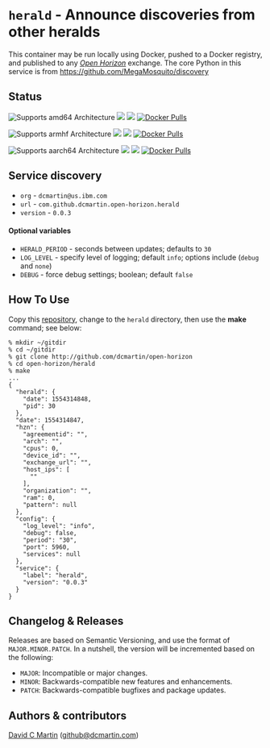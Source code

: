 # `herald` - Announce discoveries from other heralds

This container may be run locally using Docker, pushed to a Docker registry, and published to any [_Open Horizon_][open-horizon] exchange.  The core Python in this service is from https://github.com/MegaMosquito/discovery

## Status

![Supports amd64 Architecture][amd64-shield]
[![](https://images.microbadger.com/badges/image/dcmartin/amd64_com.github.dcmartin.open-horizon.herald.svg)](https://microbadger.com/images/dcmartin/amd64_com.github.dcmartin.open-horizon.herald "Get your own image badge on microbadger.com")
[![](https://images.microbadger.com/badges/version/dcmartin/amd64_com.github.dcmartin.open-horizon.herald.svg)](https://microbadger.com/images/dcmartin/amd64_com.github.dcmartin.open-horizon.herald "Get your own version badge on microbadger.com")
[![Docker Pulls][pulls-amd64]][docker-amd64]

[docker-amd64]: https://hub.docker.com/r/dcmartin/amd64_com.github.dcmartin.open-horizon.herald
[pulls-amd64]: https://img.shields.io/docker/pulls/dcmartin/amd64_com.github.dcmartin.open-horizon.herald.svg

![Supports armhf Architecture][arm-shield]
[![](https://images.microbadger.com/badges/image/dcmartin/arm_com.github.dcmartin.open-horizon.herald.svg)](https://microbadger.com/images/dcmartin/arm_com.github.dcmartin.open-horizon.herald "Get your own image badge on microbadger.com")
[![](https://images.microbadger.com/badges/version/dcmartin/arm_com.github.dcmartin.open-horizon.herald.svg)](https://microbadger.com/images/dcmartin/arm_com.github.dcmartin.open-horizon.herald "Get your own version badge on microbadger.com")
[![Docker Pulls][pulls-arm]][docker-arm]

[docker-arm]: https://hub.docker.com/r/dcmartin/arm_com.github.dcmartin.open-horizon.herald
[pulls-arm]: https://img.shields.io/docker/pulls/dcmartin/arm_com.github.dcmartin.open-horizon.herald.svg

![Supports aarch64 Architecture][arm64-shield]
[![](https://images.microbadger.com/badges/image/dcmartin/arm64_com.github.dcmartin.open-horizon.herald.svg)](https://microbadger.com/images/dcmartin/arm64_com.github.dcmartin.open-horizon.herald "Get your own image badge on microbadger.com")
[![](https://images.microbadger.com/badges/version/dcmartin/arm64_com.github.dcmartin.open-horizon.herald.svg)](https://microbadger.com/images/dcmartin/arm64_com.github.dcmartin.open-horizon.herald "Get your own version badge on microbadger.com")
[![Docker Pulls][pulls-arm64]][docker-arm64]

[docker-arm64]: https://hub.docker.com/r/dcmartin/arm64_com.github.dcmartin.open-horizon.herald
[pulls-arm64]: https://img.shields.io/docker/pulls/dcmartin/arm64_com.github.dcmartin.open-horizon.herald.svg

[arm64-shield]: https://img.shields.io/badge/aarch64-yes-green.svg
[amd64-shield]: https://img.shields.io/badge/amd64-yes-green.svg
[arm-shield]: https://img.shields.io/badge/armhf-yes-green.svg

## Service discovery
+ `org` - `dcmartin@us.ibm.com`
+ `url` - `com.github.dcmartin.open-horizon.herald`
+ `version` - `0.0.3`

#### Optional variables
+ `HERALD_PERIOD` - seconds between updates; defaults to `30`
+ `LOG_LEVEL` - specify level of logging; default `info`; options include (`debug` and `none`)
+ `DEBUG` - force debug settings; boolean; default `false`

## How To Use

Copy this [repository][repository], change to the `herald` directory, then use the **make** command; see below:

```
% mkdir ~/gitdir
% cd ~/gitdir
% git clone http://github.com/dcmartin/open-horizon
% cd open-horizon/herald
% make
...
{
  "herald": {
    "date": 1554314848,
    "pid": 30
  },
  "date": 1554314847,
  "hzn": {
    "agreementid": "",
    "arch": "",
    "cpus": 0,
    "device_id": "",
    "exchange_url": "",
    "host_ips": [
      ""
    ],
    "organization": "",
    "ram": 0,
    "pattern": null
  },
  "config": {
    "log_level": "info",
    "debug": false,
    "period": "30",
    "port": 5960,
    "services": null
  },
  "service": {
    "label": "herald",
    "version": "0.0.3"
  }
}
```

## Changelog & Releases

Releases are based on Semantic Versioning, and use the format
of ``MAJOR.MINOR.PATCH``. In a nutshell, the version will be incremented
based on the following:

- ``MAJOR``: Incompatible or major changes.
- ``MINOR``: Backwards-compatible new features and enhancements.
- ``PATCH``: Backwards-compatible bugfixes and package updates.

## Authors & contributors

[David C Martin][dcmartin] (github@dcmartin.com)

[userinput]: https://github.com/dcmartin/open-horizon/blob/master/herald/userinput.json
[service-json]: https://github.com/dcmartin/open-horizon/blob/master/herald/service.json
[build-json]: https://github.com/dcmartin/open-horizon/blob/master/herald/build.json
[dockerfile]: https://github.com/dcmartin/open-horizon/blob/master/herald/Dockerfile


[dcmartin]: https://github.com/dcmartin
[edge-fabric]: https://console.test.cloud.ibm.com/docs/services/edge-fabric/getting-started.html
[edge-install]: https://console.test.cloud.ibm.com/docs/services/edge-fabric/adding-devices.html
[edge-slack]: https://ibm-appsci.slack.com/messages/edge-fabric-users/
[ibm-apikeys]: https://console.bluemix.net/iam/#/apikeys
[ibm-registration]: https://console.bluemix.net/registration/
[issue]: https://github.com/dcmartin/open-horizon/issues
[macos-install]: http://pkg.bluehorizon.network/macos
[open-horizon]: http://github.com/open-horizon/
[repository]: https://github.com/dcmartin/open-horizon
[setup]: https://github.com/dcmartin/open-horizon/blob/master/setup/README.md
